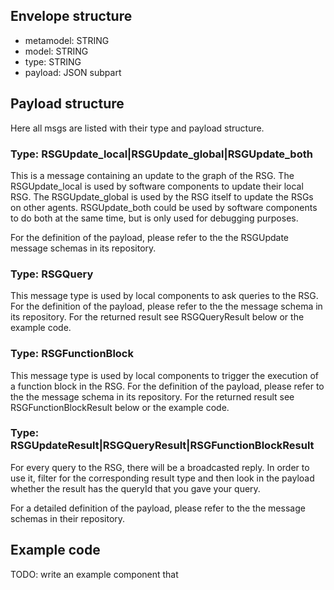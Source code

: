
## Envelope structure

- metamodel: STRING
- model: STRING
- type: STRING
- payload: JSON subpart

## Payload structure
Here all msgs are listed with their type and payload structure.


### Type: RSGUpdate_local|RSGUpdate_global|RSGUpdate_both
This is a message containing an update to the graph of the RSG. The RSGUpdate_local is used by software components to update their local RSG. The RSGUpdate_global is used by the RSG itself to update the RSGs on other agents. RSGUpdate_both could be used by software components to do both at the same time, but is only used for debugging purposes.

For the definition of the payload, please refer to the the RSGUpdate message schemas in its repository.

### Type: RSGQuery
This message type is used by local components to ask queries to the RSG. For the definition of the payload, please refer to the the message schema in its repository. For the returned result see RSGQueryResult below or the example code.

### Type: RSGFunctionBlock
This message type is used by local components to trigger the execution of a function block in the RSG. For the definition of the payload, please refer to the the message schema in its repository. For the returned result see RSGFunctionBlockResult below or the example code.

### Type: RSGUpdateResult|RSGQueryResult|RSGFunctionBlockResult
For every query to the RSG, there will be a broadcasted reply. In order to use it, filter for the corresponding result type and then look in the payload whether the result has the queryId that you gave your query.

For a detailed definition of the payload, please refer to the the message schemas in their repository.


## Example code
TODO: write an example component that 